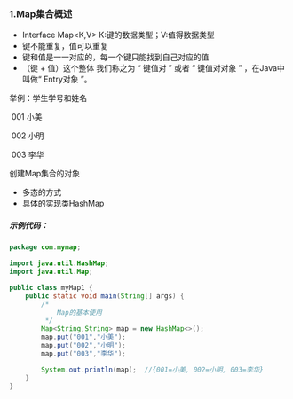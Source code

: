 ### 1.Map集合概述



- Interface Map<K,V>	K:键的数据类型；V:值得数据类型
- 键不能重复，值可以重复
- 键和值是一一对应的，每一个键只能找到自己对应的值
- （键 + 值）这个整体 我们称之为 “ 键值对 ” 或者 “ 键值对对象 ” ，在Java中叫做“ Entry对象 ”。

举例：学生学号和姓名

​		001   小美

​		002   小明

​		003    李华

创建Map集合的对象

- 多态的方式
- 具体的实现类HashMap

##### 示例代码：

```java
package com.mymap;

import java.util.HashMap;
import java.util.Map;

public class myMap1 {
    public static void main(String[] args) {
        /*
            Map的基本使用
         */
        Map<String,String> map = new HashMap<>();
        map.put("001","小美");
        map.put("002","小明");
        map.put("003","李华");

        System.out.println(map);  //{001=小美, 002=小明, 003=李华}
    }
}
```